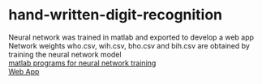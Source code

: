 # hand-written-digit-recognition
Neural network was trained in matlab and exported to develop a web app <br />
Network weights who.csv, wih.csv, bho.csv and bih.csv are obtained by training the neural network model <br />
[matlab programs for neural network training](https://github.com/PrajwalKoirala/handwritten-digit) <br />
[Web App](https://prajwalkoirala.github.io/hand-written-digit-recognition/)
